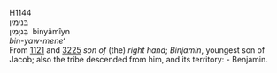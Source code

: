H1144  
בּנימין  
בִּניָמִין ‎ binyâmı̂yn  
*bin-yaw-mene‘*  
From [1121](h1121) and [3225](h3225) *son* *of* (the) *right* *hand*;
*Binjamin*, youngest son of Jacob; also the tribe descended from him,
and its territory: - Benjamin.  

